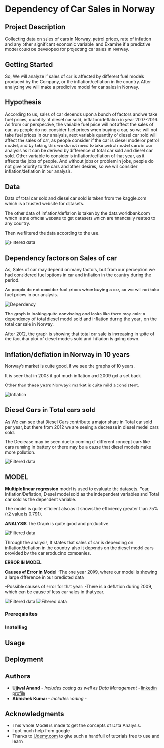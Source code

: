 # Dependency of Car Sales in Norway

## Project Description
Collecting data on sales of cars in Norway, petrol prices, rate of inflation and any other significant economic variable, and Examine if a predictive model could be developed for projecting car sales in Norway.

## Getting Started
So, We will analyze if sales of car is affected by different fuel models produced by the Company, or the inflation/deflation in the country. After analyzing we will make a predictive model for car sales in Norway.
 
## Hypothesis
According to us, sales of car depends upon a bunch of factors and we take fuel prices, quantity of diesel car sold, inflation/deflation in year 2007-2016.
As from our perspective, the variable fuel price will not affect the sales of car, as people do not consider fuel prices when buying a car, so we will not take fuel prices in our analysis, next variable quantity of diesel car sold will affect the sales of car, as people consider if the car is diesel model or petrol model, and by taking this we do not need to take petrol model cars in our analysis as it can be derived by difference of total car sold and diesel car sold. Other variable to consider is inflation/deflation of that year, as it affects the jobs of people. And without jobs or problem in jobs, people do not give priority to the cars and other desires, so we will consider inflation/deflation in our analysis.

## Data
Data of total car sold and diesel car sold is taken from the kaggle.com which is a trusted website for datasets.

The other data of inflation/deflation is taken by the data.worldbank.com which is the official website to get datasets which are financially related to any country.

Then we filtered the data according to the use.

![Filtered data](https://github.com/ujjwalanand1997/Sales-predicting-model/blob/master/Analysis%20Images/Filtered_data.png?raw=true)

## Dependency factors on Sales of car
As, Sales of car may depend on many factors, but from our perception we had considered fuel options in car and inflation in the country during the period.
 
As people do not consider fuel prices when buying a car, so we will not take fuel prices in our analysis.

![Dependency](https://github.com/ujjwalanand1997/Sales-predicting-model/blob/master/Analysis%20Images/dependency.png?raw=true)

The graph is looking quite convincing and looks like there may exist a dependency of total diesel model sold and inflation during the year , on the total car sale in Norway. 

After 2012, the graph is showing that total car sale is increasing in spite of the fact that plot of diesel models sold and inflation is going down.

## Inflation/deflation in Norway in 10 years

Norway’s market is quite good, if we see the graphs of 10 years.

It is seen that in 2008 it got much inflation and 2009 got a set back.

Other than these years Norway’s market is quite mild a consistent. 

![Inflation](https://github.com/ujjwalanand1997/Sales-predicting-model/blob/master/Analysis%20Images/inflation_bar.png?raw=true)

## Diesel Cars in Total cars sold

As We can see that Diesel Cars contribute a major share in Total car sold per year, but there from 2012 we are seeing a decrease in diesel model cars sold. 

The Decrease may be seen due to coming of different concept cars like cars running in battery or there may be a cause that diesel models make more pollution.

![Filtered data](https://github.com/ujjwalanand1997/Sales-predicting-model/blob/master/Analysis%20Images/diesel_sale.png?raw=true)

## MODEL

**Multiple linear regression** model is used to evaluate the datasets. Year, Inflation/Deflation, Diesel model sold as the independent variables and Total car sold as the dependent variable.

The model is quite efficient also as it shows the efficiency greater than 75%(r2 value is 0.791).

**ANALYSIS**
The Graph is quite good and productive.

![Filtered data](https://github.com/ujjwalanand1997/Sales-predicting-model/blob/master/Analysis%20Images/Analysed.png?raw=true)

Through the analysis, It states that sales of car is depending on inflation/deflation in the country, also it depends on the diesel model cars provided by the car producing companies.

**ERROR IN MODEL**

**Causes of Error in Model**
-The one year 2009, where our model is showing a large difference in our predicted data

-Possible causes of error for that year:
 -There is a deflation during 2009, which can be cause of less car sales in that year.

![Filtered data](https://github.com/ujjwalanand1997/Sales-predicting-model/blob/master/Analysis%20Images/error1.png?raw=true)
![Filtered data](https://github.com/ujjwalanand1997/Sales-predicting-model/blob/master/Analysis%20Images/error2.png?raw=true)


### Prerequisites


### Installing

## Usage

## Deployment


## Authors

* **Ujjwal Anand** - *Includes coding as well as Data Management* - [linkedin profile](https://www.linkedin.com/in/ujjwal-anand-653623151/)
* **Abhishek Kumar** - *Includes coding* -

## Acknowledgments

* This whole Model is made to get the concepts of Data Analysis.
* I got much help from google.
* Thanks to [Udemy.com](Udemy) to give such a handfull of tutorials free to use and learn.

